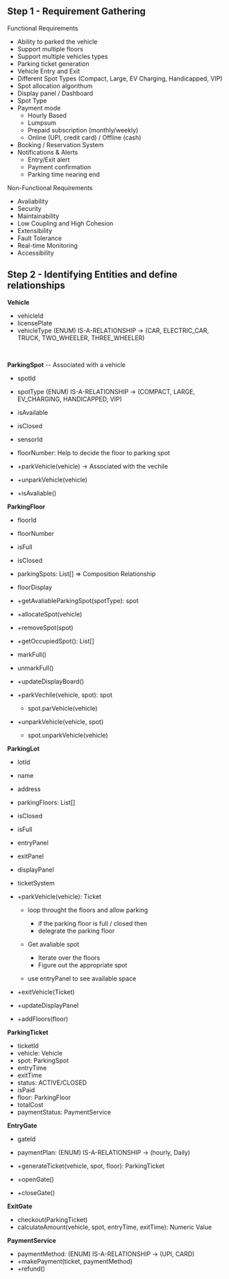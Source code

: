 ## Step 1 - Requirement Gathering
Functional Requirements
- Ability to parked the vehicle
- Support multiple floors
- Support multiple vehicles types
- Parking ticket generation
- Vehicle Entry and Exit
- Different Spot Types (Compact, Large, EV Charging, Handicapped, VIP)
- Spot allocation algorithum
- Display panel / Dashboard
- Spot Type
- Payment mode
    - Hourly Based
    - Lumpsum
    - Prepaid subscription (monthly/weekly)
    - Online (UPI, credit card) / Offline (cash)
- Booking / Reservation System
- Notifications & Alerts
    - Entry/Exit alert
    - Payment confirmation
    - Parking time nearing end


Non-Functional Requirements
- Avaliability
- Security
- Maintainability
- Low Coupling and High Cohesion
- Extensibility
- Fault Tolerance
- Real-time Monitoring
- Accessibility


## Step 2 - Identifying Entities and define relationships

<b>Vehicle</b>
- vehicleId
- licensePlate
- vehicleType (ENUM) IS-A-RELATIONSHIP  -> (CAR, ELECTRIC_CAR, TRUCK, TWO_WHEELER, THREE_WHEELER)

<br>

<b>ParkingSpot</b>
-- Associated with a vehicle
- spotId
- spotType (ENUM) IS-A-RELATIONSHIP -> (COMPACT, LARGE, EV_CHARGING, HANDICAPPED, VIP)
- isAvailable
- isClosed
- sensorId
- floorNumber: Help to decide the floor to parking spot

- +parkVehicle(vehicle) -> Associated with the vechile
- +unparkVehicle(vehicle)
- +isAvaliable()

<b>ParkingFloor</b>
- floorId
- floorNumber
- isFull
- isClosed
- parkingSpots: List[<ParkingSpot>]  => Composition Relationship
- floorDisplay

- +getAvaliableParkingSpot(spotType): spot
- +allocateSpot(vehicle)
- +removeSpot(spot)
- +getOccupiedSpot(): List[<Spot>]
- markFull()
- unmarkFull()
- +updateDisplayBoard()
- +parkVechile(vehicle, spot): spot
     * spot.parVehicle(vehicle)
- +unparkVehicle(vehicle, spot)
     * spot.unparkVehicle(vehicle)


<b>ParkingLot</b>
- lotId
- name
- address
- parkingFloors: List[<ParkingFloor>]
- isClosed
- isFull
- entryPanel
- exitPanel
- displayPanel
- ticketSystem

- +parkVehicle(vehicle): Ticket 
    * loop throught the floors and allow parking
       * if the parking floor is full / closed then
       * delegrate the parking floor

    * Get avaliable spot
        * Iterate over the floors
        * Figure out the appropriate spot
    
    * use entryPanel to see available space  

- +exitVehicle(Ticket)
- +updateDisplayPanel
- +addFloors(floor)

<b>ParkingTicket</b>
- ticketId
- vehicle: Vehicle
- spot: ParkingSpot
- entryTime
- exitTime
- status: ACTIVE/CLOSED
- isPaid
- floor: ParkingFloor
- totalCost
- paymentStatus: PaymentService

<b>EntryGate</b>
- gateId
- paymentPlan: (ENUM) IS-A-RELATIONSHIP  -> (hourly, Daily)

- +generateTicket(vehicle, spot, floor): ParkingTicket
- +openGate()
- +closeGate()


<b>ExitGate</b>
- checkout(ParkingTicket)
- calculateAmount(vehicle, spot, entryTime, exitTime): Numeric Value


<b>PaymentService</B>
- paymentMethod: (ENUM) IS-A-RELATIONSHIP -> (UPI, CARD)
- +makePayment(ticket, paymentMethod)
- +refund()